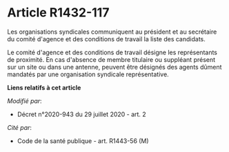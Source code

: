# Article R1432-117

Les organisations syndicales communiquent au président et au secrétaire du comité d'agence et des conditions de travail la
liste des candidats.

Le comité d'agence et des conditions de travail désigne les représentants de proximité. En cas d'absence de membre titulaire
ou suppléant présent sur un site ou dans une antenne, peuvent être désignés des agents dûment mandatés par une organisation
syndicale représentative.

**Liens relatifs à cet article**

_Modifié par_:

  - Décret n°2020-943 du 29 juillet 2020 - art. 2

_Cité par_:

  - Code de la santé publique - art. R1443-56 (M)
